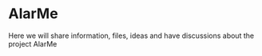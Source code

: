 # AlarMe
Here we will share information, files, ideas and have discussions about the project AlarMe
